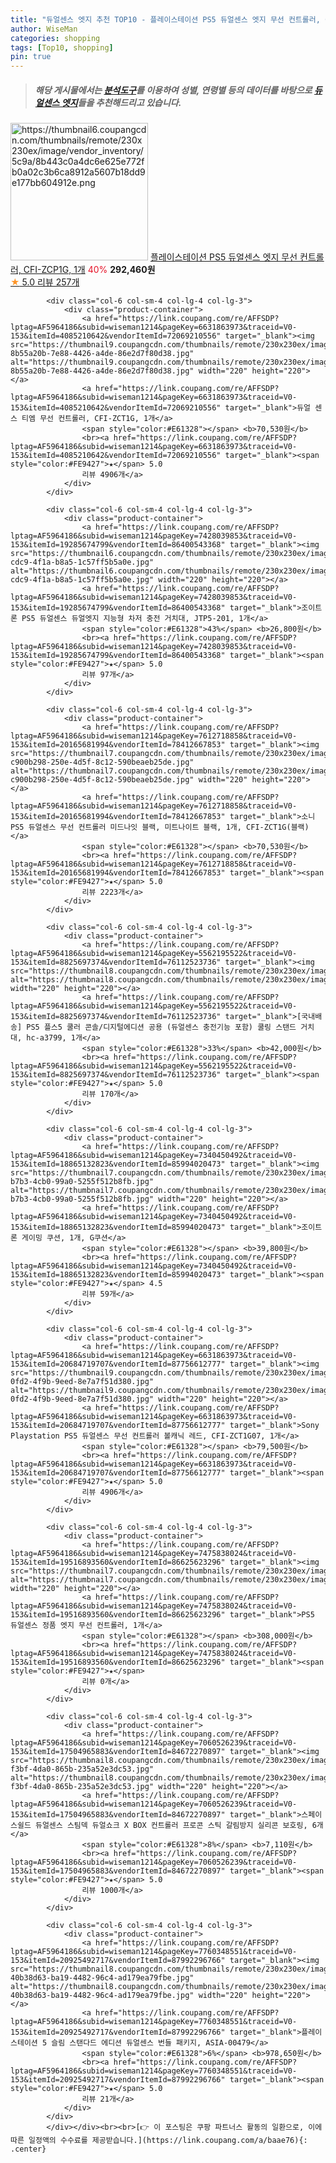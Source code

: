 ```yaml
---
title: "듀얼센스 엣지 추천 TOP10 - 플레이스테이션 PS5 듀얼센스 엣지 무선 컨트롤러, CFI-ZCP1G, 1개"
author: WiseMan
categories: shopping
tags: [Top10, shopping]
pin: true
---
```


> ##### 해당 게시물에서는 [**분석도구**](https://itemscout.io/)를 이용하여 **성별**, **연령별** 등의 데이터를 바탕으로 [**듀얼센스 엣지**](https://link.coupang.com/a/baae76)들을 추천해드리고 있습니다.
<div class="container"><div class="row">
            <div class="col-6 col-sm-4 col-lg-4 col-lg-3">
                <div class="product-container">
                    <a href="https://link.coupang.com/re/AFFSDP?lptag=AF5964186&subid=wiseman1214&pageKey=7080240091&traceid=V0-153&itemId=17610558058&vendorItemId=84850903032" target="_blank"><img src="https://thumbnail6.coupangcdn.com/thumbnails/remote/230x230ex/image/vendor_inventory/5c9a/8b443c0a4dc6e625e772fb0a02c3b6ca8912a5607b18dd9e177bb604912e.png" alt="https://thumbnail6.coupangcdn.com/thumbnails/remote/230x230ex/image/vendor_inventory/5c9a/8b443c0a4dc6e625e772fb0a02c3b6ca8912a5607b18dd9e177bb604912e.png" width="220" height="220"></a>
                    <a href="https://link.coupang.com/re/AFFSDP?lptag=AF5964186&subid=wiseman1214&pageKey=7080240091&traceid=V0-153&itemId=17610558058&vendorItemId=84850903032" target="_blank">플레이스테이션 PS5 듀얼센스 엣지 무선 컨트롤러, CFI-ZCP1G, 1개</a>
                    <span style="color:#E61328">40%</span> <b>292,460원</b>
                    <br><a href="https://link.coupang.com/re/AFFSDP?lptag=AF5964186&subid=wiseman1214&pageKey=7080240091&traceid=V0-153&itemId=17610558058&vendorItemId=84850903032" target="_blank"><span style="color:#FE9427">★</span> 5.0
                    리뷰 257개</a>
                </div>
            </div>
            
            <div class="col-6 col-sm-4 col-lg-4 col-lg-3">
                <div class="product-container">
                    <a href="https://link.coupang.com/re/AFFSDP?lptag=AF5964186&subid=wiseman1214&pageKey=6631863973&traceid=V0-153&itemId=4085210642&vendorItemId=72069210556" target="_blank"><img src="https://thumbnail9.coupangcdn.com/thumbnails/remote/230x230ex/image/retail/images/2602920329471209-8b55a20b-7e88-4426-a4de-86e2d7f80d38.jpg" alt="https://thumbnail9.coupangcdn.com/thumbnails/remote/230x230ex/image/retail/images/2602920329471209-8b55a20b-7e88-4426-a4de-86e2d7f80d38.jpg" width="220" height="220"></a>
                    <a href="https://link.coupang.com/re/AFFSDP?lptag=AF5964186&subid=wiseman1214&pageKey=6631863973&traceid=V0-153&itemId=4085210642&vendorItemId=72069210556" target="_blank">듀얼 센스 티엠 무선 컨트롤러, CFI-ZCT1G, 1개</a>
                    <span style="color:#E61328"></span> <b>70,530원</b>
                    <br><a href="https://link.coupang.com/re/AFFSDP?lptag=AF5964186&subid=wiseman1214&pageKey=6631863973&traceid=V0-153&itemId=4085210642&vendorItemId=72069210556" target="_blank"><span style="color:#FE9427">★</span> 5.0
                    리뷰 4906개</a>
                </div>
            </div>
            
            <div class="col-6 col-sm-4 col-lg-4 col-lg-3">
                <div class="product-container">
                    <a href="https://link.coupang.com/re/AFFSDP?lptag=AF5964186&subid=wiseman1214&pageKey=7428039853&traceid=V0-153&itemId=19285674799&vendorItemId=86400543368" target="_blank"><img src="https://thumbnail6.coupangcdn.com/thumbnails/remote/230x230ex/image/retail/images/2023/06/27/17/1/f4e6a94c-cdc9-4f1a-b8a5-1c57ff5b5a0e.jpg" alt="https://thumbnail6.coupangcdn.com/thumbnails/remote/230x230ex/image/retail/images/2023/06/27/17/1/f4e6a94c-cdc9-4f1a-b8a5-1c57ff5b5a0e.jpg" width="220" height="220"></a>
                    <a href="https://link.coupang.com/re/AFFSDP?lptag=AF5964186&subid=wiseman1214&pageKey=7428039853&traceid=V0-153&itemId=19285674799&vendorItemId=86400543368" target="_blank">조이트론 PS5 듀얼센스 듀얼엣지 지능형 차저 충전 거치대, JTP5-201, 1개</a>
                    <span style="color:#E61328">43%</span> <b>26,800원</b>
                    <br><a href="https://link.coupang.com/re/AFFSDP?lptag=AF5964186&subid=wiseman1214&pageKey=7428039853&traceid=V0-153&itemId=19285674799&vendorItemId=86400543368" target="_blank"><span style="color:#FE9427">★</span> 5.0
                    리뷰 97개</a>
                </div>
            </div>
            
            <div class="col-6 col-sm-4 col-lg-4 col-lg-3">
                <div class="product-container">
                    <a href="https://link.coupang.com/re/AFFSDP?lptag=AF5964186&subid=wiseman1214&pageKey=7612718858&traceid=V0-153&itemId=20165681994&vendorItemId=78412667853" target="_blank"><img src="https://thumbnail7.coupangcdn.com/thumbnails/remote/230x230ex/image/retail/images/617329381708253-c900b298-250e-4d5f-8c12-590beaeb25de.jpg" alt="https://thumbnail7.coupangcdn.com/thumbnails/remote/230x230ex/image/retail/images/617329381708253-c900b298-250e-4d5f-8c12-590beaeb25de.jpg" width="220" height="220"></a>
                    <a href="https://link.coupang.com/re/AFFSDP?lptag=AF5964186&subid=wiseman1214&pageKey=7612718858&traceid=V0-153&itemId=20165681994&vendorItemId=78412667853" target="_blank">소니 PS5 듀얼센스 무선 컨트롤러 미드나잇 블랙, 미트나이트 블랙, 1개, CFI-ZCT1G(블랙)</a>
                    <span style="color:#E61328"></span> <b>70,530원</b>
                    <br><a href="https://link.coupang.com/re/AFFSDP?lptag=AF5964186&subid=wiseman1214&pageKey=7612718858&traceid=V0-153&itemId=20165681994&vendorItemId=78412667853" target="_blank"><span style="color:#FE9427">★</span> 5.0
                    리뷰 2223개</a>
                </div>
            </div>
            
            <div class="col-6 col-sm-4 col-lg-4 col-lg-3">
                <div class="product-container">
                    <a href="https://link.coupang.com/re/AFFSDP?lptag=AF5964186&subid=wiseman1214&pageKey=5562195522&traceid=V0-153&itemId=8825697374&vendorItemId=76112523736" target="_blank"><img src="https://thumbnail8.coupangcdn.com/thumbnails/remote/230x230ex/image/vendor_inventory/a3f6/a4b58a159d3125ce40149792450c2c8051340bc7b3ffb9620bbc662af16d.jpg" alt="https://thumbnail8.coupangcdn.com/thumbnails/remote/230x230ex/image/vendor_inventory/a3f6/a4b58a159d3125ce40149792450c2c8051340bc7b3ffb9620bbc662af16d.jpg" width="220" height="220"></a>
                    <a href="https://link.coupang.com/re/AFFSDP?lptag=AF5964186&subid=wiseman1214&pageKey=5562195522&traceid=V0-153&itemId=8825697374&vendorItemId=76112523736" target="_blank">[국내배송] PS5 플스5 쿨러 콘솔/디지털에디션 공용 (듀얼센스 충전기능 포함) 쿨링 스탠드 거치대, hc-a3799, 1개</a>
                    <span style="color:#E61328">33%</span> <b>42,000원</b>
                    <br><a href="https://link.coupang.com/re/AFFSDP?lptag=AF5964186&subid=wiseman1214&pageKey=5562195522&traceid=V0-153&itemId=8825697374&vendorItemId=76112523736" target="_blank"><span style="color:#FE9427">★</span> 5.0
                    리뷰 170개</a>
                </div>
            </div>
            
            <div class="col-6 col-sm-4 col-lg-4 col-lg-3">
                <div class="product-container">
                    <a href="https://link.coupang.com/re/AFFSDP?lptag=AF5964186&subid=wiseman1214&pageKey=7340450492&traceid=V0-153&itemId=18865132823&vendorItemId=85994020473" target="_blank"><img src="https://thumbnail7.coupangcdn.com/thumbnails/remote/230x230ex/image/retail/images/2023/05/17/15/1/a11a83a0-b7b3-4cb0-99a0-5255f512b8fb.jpg" alt="https://thumbnail7.coupangcdn.com/thumbnails/remote/230x230ex/image/retail/images/2023/05/17/15/1/a11a83a0-b7b3-4cb0-99a0-5255f512b8fb.jpg" width="220" height="220"></a>
                    <a href="https://link.coupang.com/re/AFFSDP?lptag=AF5964186&subid=wiseman1214&pageKey=7340450492&traceid=V0-153&itemId=18865132823&vendorItemId=85994020473" target="_blank">조이트론 게이밍 쿠션, 1개, G쿠션</a>
                    <span style="color:#E61328"></span> <b>39,800원</b>
                    <br><a href="https://link.coupang.com/re/AFFSDP?lptag=AF5964186&subid=wiseman1214&pageKey=7340450492&traceid=V0-153&itemId=18865132823&vendorItemId=85994020473" target="_blank"><span style="color:#FE9427">★</span> 4.5
                    리뷰 59개</a>
                </div>
            </div>
            
            <div class="col-6 col-sm-4 col-lg-4 col-lg-3">
                <div class="product-container">
                    <a href="https://link.coupang.com/re/AFFSDP?lptag=AF5964186&subid=wiseman1214&pageKey=6631863973&traceid=V0-153&itemId=20684719707&vendorItemId=87756612777" target="_blank"><img src="https://thumbnail9.coupangcdn.com/thumbnails/remote/230x230ex/image/retail/images/2023/11/13/12/5/eb77b7b9-0fd2-4f9b-9eed-8e7a7f51d380.jpg" alt="https://thumbnail9.coupangcdn.com/thumbnails/remote/230x230ex/image/retail/images/2023/11/13/12/5/eb77b7b9-0fd2-4f9b-9eed-8e7a7f51d380.jpg" width="220" height="220"></a>
                    <a href="https://link.coupang.com/re/AFFSDP?lptag=AF5964186&subid=wiseman1214&pageKey=6631863973&traceid=V0-153&itemId=20684719707&vendorItemId=87756612777" target="_blank">Sony Playstation PS5 듀얼센스 무선 컨트롤러 볼캐닉 레드, CFI-ZCT1G07, 1개</a>
                    <span style="color:#E61328"></span> <b>79,500원</b>
                    <br><a href="https://link.coupang.com/re/AFFSDP?lptag=AF5964186&subid=wiseman1214&pageKey=6631863973&traceid=V0-153&itemId=20684719707&vendorItemId=87756612777" target="_blank"><span style="color:#FE9427">★</span> 5.0
                    리뷰 4906개</a>
                </div>
            </div>
            
            <div class="col-6 col-sm-4 col-lg-4 col-lg-3">
                <div class="product-container">
                    <a href="https://link.coupang.com/re/AFFSDP?lptag=AF5964186&subid=wiseman1214&pageKey=7475838024&traceid=V0-153&itemId=19516893560&vendorItemId=86625623296" target="_blank"><img src="https://thumbnail7.coupangcdn.com/thumbnails/remote/230x230ex/image/vendor_inventory/7381/60ab880d6cc8f5420c232dc0b2a256e4a101565232d0b67bdf4984d0afdc.jpg" alt="https://thumbnail7.coupangcdn.com/thumbnails/remote/230x230ex/image/vendor_inventory/7381/60ab880d6cc8f5420c232dc0b2a256e4a101565232d0b67bdf4984d0afdc.jpg" width="220" height="220"></a>
                    <a href="https://link.coupang.com/re/AFFSDP?lptag=AF5964186&subid=wiseman1214&pageKey=7475838024&traceid=V0-153&itemId=19516893560&vendorItemId=86625623296" target="_blank">PS5 듀얼센스 정품 엣지 무선 컨트롤러, 1개</a>
                    <span style="color:#E61328"></span> <b>308,000원</b>
                    <br><a href="https://link.coupang.com/re/AFFSDP?lptag=AF5964186&subid=wiseman1214&pageKey=7475838024&traceid=V0-153&itemId=19516893560&vendorItemId=86625623296" target="_blank"><span style="color:#FE9427">★</span> 
                    리뷰 0개</a>
                </div>
            </div>
            
            <div class="col-6 col-sm-4 col-lg-4 col-lg-3">
                <div class="product-container">
                    <a href="https://link.coupang.com/re/AFFSDP?lptag=AF5964186&subid=wiseman1214&pageKey=7060526239&traceid=V0-153&itemId=17504965883&vendorItemId=84672270897" target="_blank"><img src="https://thumbnail8.coupangcdn.com/thumbnails/remote/230x230ex/image/retail/images/2023/01/12/14/4/05ca1e17-f3bf-4da0-865b-235a52e3dc53.jpg" alt="https://thumbnail8.coupangcdn.com/thumbnails/remote/230x230ex/image/retail/images/2023/01/12/14/4/05ca1e17-f3bf-4da0-865b-235a52e3dc53.jpg" width="220" height="220"></a>
                    <a href="https://link.coupang.com/re/AFFSDP?lptag=AF5964186&subid=wiseman1214&pageKey=7060526239&traceid=V0-153&itemId=17504965883&vendorItemId=84672270897" target="_blank">스페이스쉴드 듀얼센스 스팀덱 듀얼쇼크 X BOX 컨트롤러 프로콘 스틱 갈림방지 실리콘 보호링, 6개</a>
                    <span style="color:#E61328">8%</span> <b>7,110원</b>
                    <br><a href="https://link.coupang.com/re/AFFSDP?lptag=AF5964186&subid=wiseman1214&pageKey=7060526239&traceid=V0-153&itemId=17504965883&vendorItemId=84672270897" target="_blank"><span style="color:#FE9427">★</span> 5.0
                    리뷰 1000개</a>
                </div>
            </div>
            
            <div class="col-6 col-sm-4 col-lg-4 col-lg-3">
                <div class="product-container">
                    <a href="https://link.coupang.com/re/AFFSDP?lptag=AF5964186&subid=wiseman1214&pageKey=7760348551&traceid=V0-153&itemId=20925492717&vendorItemId=87992296766" target="_blank"><img src="https://thumbnail8.coupangcdn.com/thumbnails/remote/230x230ex/image/retail/images/4599700755486620-40b38d63-ba19-4482-96c4-ad179ea79fbe.jpg" alt="https://thumbnail8.coupangcdn.com/thumbnails/remote/230x230ex/image/retail/images/4599700755486620-40b38d63-ba19-4482-96c4-ad179ea79fbe.jpg" width="220" height="220"></a>
                    <a href="https://link.coupang.com/re/AFFSDP?lptag=AF5964186&subid=wiseman1214&pageKey=7760348551&traceid=V0-153&itemId=20925492717&vendorItemId=87992296766" target="_blank">플레이스테이션 5 슬림 스탠다드 에디션 듀얼센스 번들 패키지, ASIA-00479</a>
                    <span style="color:#E61328">6%</span> <b>978,650원</b>
                    <br><a href="https://link.coupang.com/re/AFFSDP?lptag=AF5964186&subid=wiseman1214&pageKey=7760348551&traceid=V0-153&itemId=20925492717&vendorItemId=87992296766" target="_blank"><span style="color:#FE9427">★</span> 5.0
                    리뷰 21개</a>
                </div>
            </div>
            </div></div><br><br>[👉 이 포스팅은 쿠팡 파트너스 활동의 일환으로, 이에 따른 일정액의 수수료를 제공받습니다.](https://link.coupang.com/a/baae76){: .center}